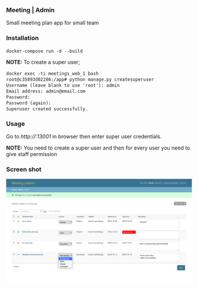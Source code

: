 ### Meeting | Admin

Small meeting plan app for small team

### Installation
```
docker-compose run -d --build
```

**NOTE:** To create a super user;
```
docker exec -ti meetings_web_1 bash
root@c35893d02286:/app# python manage.py createsuperuser
Username (leave blank to use 'root'): admin
Email address: admin@email.com
Password: 
Password (again): 
Superuser created successfully.
```

### Usage

Go to *http://<localhost or ip>:13001* in browser then enter super user credentials. 

**NOTE:** You need to create a super user and then for every user you need to give staff permission

### Screen shot
![ss](ss.png)
